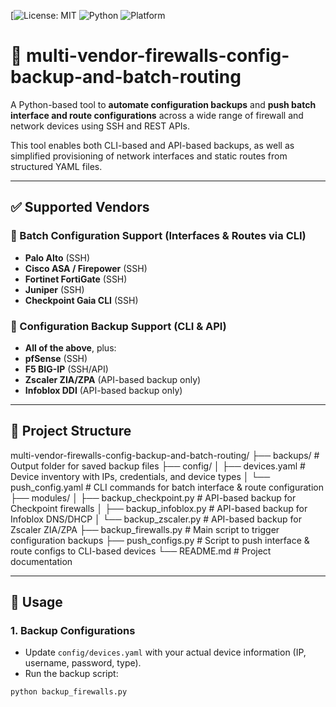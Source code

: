 [![License: MIT](https://img.shields.io/badge/License-MIT-yellow.svg)
![Python](https://img.shields.io/badge/Python-3.8%2B-blue.svg)
![Platform](https://img.shields.io/badge/Platform-Linux%20%7C%20Windows%20%7C%20macOS-lightgrey.svg)

# 🔐 multi-vendor-firewalls-config-backup-and-batch-routing

A Python-based tool to **automate configuration backups** and **push batch interface and route configurations** across a wide range of firewall and network devices using SSH and REST APIs.

This tool enables both CLI-based and API-based backups, as well as simplified provisioning of network interfaces and static routes from structured YAML files.

---

## ✅ Supported Vendors

### 🔧 Batch Configuration Support (Interfaces & Routes via CLI)
- **Palo Alto** (SSH)
- **Cisco ASA / Firepower** (SSH)
- **Fortinet FortiGate** (SSH)
- **Juniper** (SSH)
- **Checkpoint Gaia CLI** (SSH)

### 🧾 Configuration Backup Support (CLI & API)
- **All of the above**, plus:
- **pfSense** (SSH)
- **F5 BIG-IP** (SSH/API)
- **Zscaler ZIA/ZPA** (API-based backup only)
- **Infoblox DDI** (API-based backup only)

---

## 📂 Project Structure

multi-vendor-firewalls-config-backup-and-batch-routing/
├── backups/ # Output folder for saved backup files
├── config/
│ ├── devices.yaml # Device inventory with IPs, credentials, and device types
│ └── push_config.yaml # CLI commands for batch interface & route configuration
├── modules/
│ ├── backup_checkpoint.py # API-based backup for Checkpoint firewalls
│ ├── backup_infoblox.py # API-based backup for Infoblox DNS/DHCP
│ └── backup_zscaler.py # API-based backup for Zscaler ZIA/ZPA
├── backup_firewalls.py # Main script to trigger configuration backups
├── push_configs.py # Script to push interface & route configs to CLI-based devices
└── README.md # Project documentation

---

## 🚀 Usage

### 1. Backup Configurations

- Update `config/devices.yaml` with your actual device information (IP, username, password, type).
- Run the backup script:

```bash
python backup_firewalls.py
